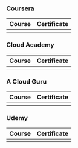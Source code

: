 ### Coursera

<div align="justify">

| Course | Certificate |
| :----- | :----- |
| []() | []() |

</div>

### Cloud Academy

<div align="justify">

| Course | Certificate |
| :----- | :----- |
| []() | []() |

</div>

### A Cloud Guru

<div align="justify">

| Course | Certificate |
| :----- | :----- |
| []() | []() |

</div>

### Udemy

<div align="justify">

| Course | Certificate |
| :----- | :----- |
| []() | []() |

</div>
